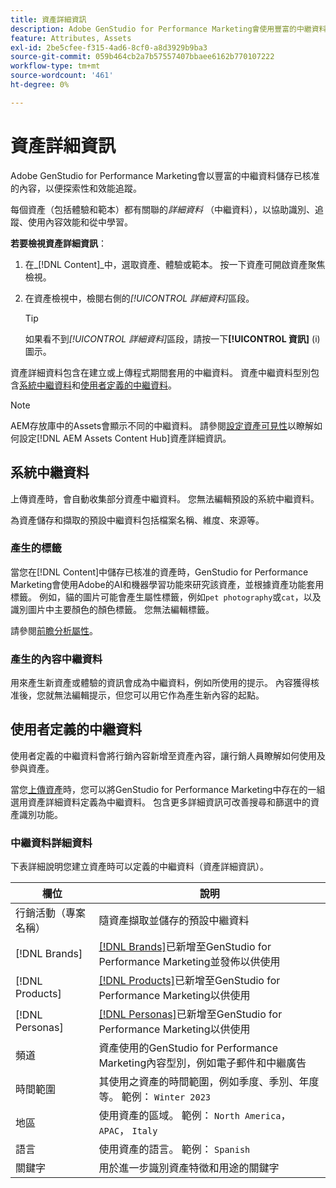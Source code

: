 ```yaml
---
title: 資產詳細資訊
description: Adobe GenStudio for Performance Marketing會使用豐富的中繼資料儲存已核准的內容，以供搜尋和效能追蹤。
feature: Attributes, Assets
exl-id: 2be5cfee-f315-4ad6-8cf0-a8d3929b9ba3
source-git-commit: 059b464cb2a7b57557407bbaee6162b770107222
workflow-type: tm+mt
source-wordcount: '461'
ht-degree: 0%

---
```


# 資產詳細資訊

Adobe GenStudio for Performance Marketing會以豐富的中繼資料儲存已核准的內容，以便探索性和效能追蹤。

每個資產（包括體驗和範本）都有關聯的&#x200B;_詳細資料_ （中繼資料），以協助識別、追蹤、使用內容效能和從中學習。

**若要檢視資產詳細資訊**：

1. 在&#x200B;_[!DNL Content]_中，選取資產、體驗或範本。 按一下資產可開啟資產聚焦檢視。

1. 在資產檢視中，檢閱右側的&#x200B;_[!UICONTROL 詳細資料]_&#x200B;區段。

   >[!TIP]
   >
   >如果看不到&#x200B;_[!UICONTROL 詳細資料]_&#x200B;區段，請按一下&#x200B;**[!UICONTROL 資訊]** (i)圖示。

資產詳細資料包含在建立或上傳程式期間套用的中繼資料。 資產中繼資料型別包含[系統中繼資料](#system-metadata)和[使用者定義的中繼資料](#user-defined-metadata)。

>[!NOTE]
>
>AEM存放庫中的Assets會顯示不同的中繼資料。 請參閱[設定資產可見性](connect-aem-repo.md#step-4-configure-asset-visibility)以瞭解如何設定[!DNL AEM Assets Content Hub]資產詳細資訊。

## 系統中繼資料

上傳資產時，會自動收集部分資產中繼資料。 您無法編輯預設的系統中繼資料。

為資產儲存和擷取的預設中繼資料包括檔案名稱、維度、來源等。

### 產生的標籤

當您在[!DNL Content]中儲存已核准的資產時，GenStudio for Performance Marketing會使用Adobe的AI和機器學習功能來研究該資產，並根據資產功能套用標籤。 例如，貓的圖片可能會產生屬性標籤，例如`pet photography`或`cat`，以及識別圖片中主要顏色的顏色標籤。 您無法編輯標籤。

請參閱[前瞻分析屬性](/help/user-guide/insights/attributes.md)。

### 產生的內容中繼資料

用來產生新資產或體驗的資訊會成為中繼資料，例如所使用的提示。 內容獲得核准後，您就無法編輯提示，但您可以用它作為產生新內容的起點。

## 使用者定義的中繼資料

使用者定義的中繼資料會將行銷內容新增至資產內容，讓行銷人員瞭解如何使用及參與資產。

當您[上傳資產](/help/user-guide/content/manage-assets.md#add-assets)時，您可以將GenStudio for Performance Marketing中存在的一組選用資產詳細資料定義為中繼資料。 包含更多詳細資訊可改善搜尋和篩選中的資產識別功能。

### 中繼資料詳細資料

下表詳細說明您建立資產時可以定義的中繼資料（資產詳細資訊）。

| 欄位 | 說明 |
| ------------- | ----------- |
| 行銷活動（專案名稱） | 隨資產擷取並儲存的預設中繼資料 |
| [!DNL Brands] | [[!DNL Brands]](/help/user-guide/guidelines/brands.md)已新增至GenStudio for Performance Marketing並發佈以供使用 |
| [!DNL Products] | [[!DNL Products]](/help/user-guide/guidelines/products.md)已新增至GenStudio for Performance Marketing以供使用 |
| [!DNL Personas] | [[!DNL Personas]](/help/user-guide/guidelines/personas.md)已新增至GenStudio for Performance Marketing以供使用 |
| 頻道 | 資產使用的GenStudio for Performance Marketing內容型別，例如電子郵件和中繼廣告 |
| 時間範圍 | 其使用之資產的時間範圍，例如季度、季別、年度等。 範例： `Winter 2023` |
| 地區 | 使用資產的區域。 範例： `North America`， `APAC`， `Italy` |
| 語言 | 使用資產的語言。 範例： `Spanish` |
| 關鍵字 | 用於進一步識別資產特徵和用途的關鍵字 |

<!-- ## History

Expand the _[!UICONTROL History]_ section to view a timeline of approvals and activity.

list other activity, show screenshot?
-->
